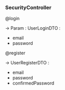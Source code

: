 
### SecurityController


@login

-> Param : UserLoginDTO :
- email
- password

@register

-> UserRegisterDTO :
- email
- password
- confirmedPassword